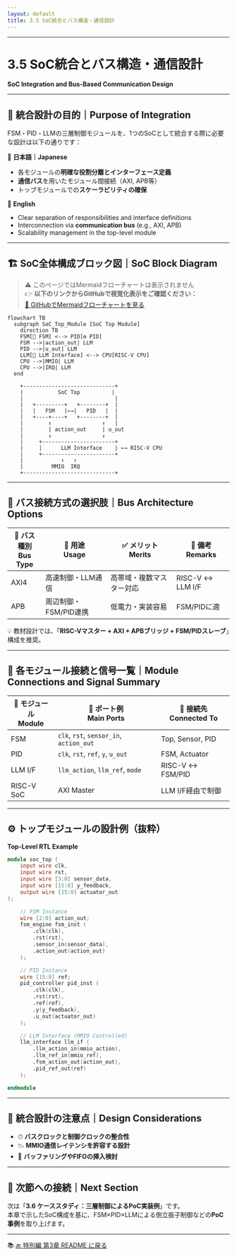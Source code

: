 ```yaml
---
layout: default
title: 3.5 SoC統合とバス構造・通信設計
---
```


---

# 3.5 SoC統合とバス構造・通信設計  
**SoC Integration and Bus-Based Communication Design**

---

## 🧩 統合設計の目的｜Purpose of Integration

FSM・PID・LLMの三層制御モジュールを、1つのSoCとして統合する際に必要な設計は以下の通りです：

📝 **日本語｜Japanese**
- 各モジュールの**明確な役割分離とインターフェース定義**
- **通信バス**を用いたモジュール間接続（AXI, APB等）
- トップモジュールでの**スケーラビリティの確保**

📝 **English**
- Clear separation of responsibilities and interface definitions
- Interconnection via **communication bus** (e.g., AXI, APB)
- Scalability management in the top-level module

---

## 🏗 SoC全体構成ブロック図｜SoC Block Diagram

> ⚠️ このページではMermaidフローチャートは表示されません  
> 👉 **以下のリンクからGitHubで視覚化表示をご確認ください：**  
> [📎 GitHubでMermaidフローチャートを見る](https://github.com/Samizo-AITL/Edusemi-v4x/blob/main/f_chapter3_socsystem/docs/3_5_soc_integration.md)

```mermaid
flowchart TB
  subgraph SoC_Top_Module [SoC Top Module]
    direction TB
    FSM[🧠 FSM] <--> PID[⚙️ PID]
    FSM -->|action_out| LLM
    PID -->|u_out| LLM
    LLM[🔌 LLM Interface] <--> CPU[RISC-V CPU]
    CPU -->|MMIO| LLM
    CPU -->|IRQ| LLM
  end
```

```text
    +-----------------------------+
    |           SoC Top          |
    |                             |
    |   +---------+   +--------+  |
    |   |   FSM   |←→|   PID   |  |
    |   +----+----+   +--------+  |
    |        ↑                ↑   |
    |        | action_out     | u_out
    |        ↓                ↓
    |     +-----------------------+
    |     |      LLM Interface    | ←→ RISC-V CPU
    |     +-----------------------+
    |            ↑   ↑
    |         MMIO  IRQ
    +-----------------------------+
```

---

## 📡 バス接続方式の選択肢｜Bus Architecture Options

| 🧩 バス種別<br>Bus Type | 🔧 用途<br>Usage | ✅ メリット<br>Merits | 📝 備考<br>Remarks |
|------------------|----------------|------------------|----------------|
| AXI4 | 高速制御・LLM通信 | 高帯域・複数マスター対応 | RISC-V ↔ LLM I/F |
| APB | 周辺制御・FSM/PID連携 | 低電力・実装容易 | FSM/PIDに適 |

💡 教材設計では、「**RISC-Vマスター + AXI + APBブリッジ + FSM/PIDスレーブ**」構成を推奨。

---

## 🔄 各モジュール接続と信号一覧｜Module Connections and Signal Summary

| 🔧 モジュール<br>Module | 📶 ポート例<br>Main Ports | 🔗 接続先<br>Connected To |
|------------------|------------------------|------------------|
| FSM | `clk`, `rst`, `sensor_in`, `action_out` | Top, Sensor, PID |
| PID | `clk`, `rst`, `ref`, `y`, `u_out` | FSM, Actuator |
| LLM I/F | `llm_action`, `llm_ref`, `mode` | RISC-V ↔ FSM/PID |
| RISC-V SoC | AXI Master | LLM I/F経由で制御 |

---

## ⚙️ トップモジュールの設計例（抜粋）  
**Top-Level RTL Example**

```verilog
module soc_top (
    input wire clk,
    input wire rst,
    input wire [3:0] sensor_data,
    input wire [15:0] y_feedback,
    output wire [15:0] actuator_out
);

    // FSM Instance
    wire [2:0] action_out;
    fsm_engine fsm_inst (
        .clk(clk),
        .rst(rst),
        .sensor_in(sensor_data),
        .action_out(action_out)
    );

    // PID Instance
    wire [15:0] ref;
    pid_controller pid_inst (
        .clk(clk),
        .rst(rst),
        .ref(ref),
        .y(y_feedback),
        .u_out(actuator_out)
    );

    // LLM Interface (MMIO Controlled)
    llm_interface llm_if (
        .llm_action_in(mmio_action),
        .llm_ref_in(mmio_ref),
        .fsm_action_out(action_out),
        .pid_ref_out(ref)
    );

endmodule
```

---

## 📝 統合設計の注意点｜Design Considerations

- ⏱ **バスクロックと制御クロックの整合性**
- 📉 **MMIO通信レイテンシを許容する設計**
- 🧺 **バッファリングやFIFOの挿入検討**

---

## 📎 次節への接続｜Next Section

次は「**3.6 ケーススタディ：三層制御によるPoC実装例**」です。  
本章で示したSoC構成を基に、FSM×PID×LLMによる倒立振子制御などの**PoC事例**を取り上げます。

---

📚 [🔙 特別編 第3章 README に戻る](../README.md)
